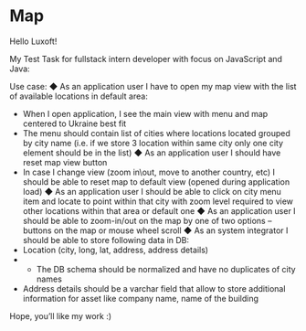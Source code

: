 # Map

Hello Luxoft!

My Test Task for fullstack intern developer with focus on JavaScript and Java:

Use case:
◆ As an application user I have to open my map view with the list of available
locations in default area:
- When I open application, I see the main view with menu and map
centered to Ukraine best fit
- The menu should contain list of cities where locations located grouped by
city name (i.e. if we store 3 location within same city only one city
element should be in the list)
◆ As an application user I should have reset map view button
- In case I change view (zoom in\out, move to another country, etc) I
should be able to reset map to default view (opened during application
load)
◆ As an application user I should be able to click on city menu item and locate to
point within that city with zoom level required to view other locations within that
area or default one
◆ As an application user I should be able to zoom-in/out on the map by one of two
options – buttons on the map or mouse wheel scroll
◆ As an system integrator I should be able to store following data in DB:
- Location (city, long, lat, address, address details)
- - The DB schema should be normalized and have no duplicates of city
names
- Address details should be a varchar field that allow to store additional
information for asset like company name, name of the building


Hope, you’ll like my work :)
